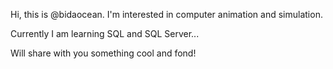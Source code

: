 Hi, this is @bidaocean. I'm interested in computer animation and simulation.

Currently I am learning SQL and SQL Server...

Will share with you something cool and fond!

<!---
bidaocean/AboutMe is a ✨ special ✨ repository because its `README.md` (this file) appears on your GitHub profile.
You can click the Preview link to take a look at your changes.
--->
